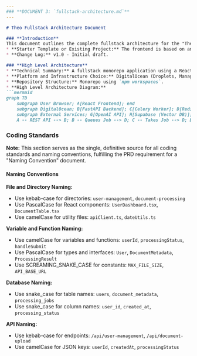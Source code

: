 ```yaml
---
### **DOCUMENT 3: `fullstack-architecture.md`**
---
```

```markdown
# Theo Fullstack Architecture Document

### **Introduction**
This document outlines the complete fullstack architecture for the "Theo" application.
* **Starter Template or Existing Project:** The frontend is based on an initial structure generated by **Lovable.ai**. The backend will be built from scratch.
* **Change Log:** v1.0 - Initial draft.

### **High Level Architecture**
* **Technical Summary:** A fullstack monorepo application using a React/Vite frontend and a FastAPI/Python backend, deployed on DigitalOcean. The backend uses the modular PocketFlow pattern for AI workflows, leveraging Supabase for its vector database and Celery/Redis for background jobs.
* **Platform and Infrastructure Choice:** DigitalOcean (Droplets, Managed Redis, Spaces).
* **Repository Structure:** Monorepo using `npm workspaces`.
* **High Level Architecture Diagram:**
```mermaid
graph TD
    subgraph User Browser; A[React Frontend]; end
    subgraph DigitalOcean; B[FastAPI Backend]; C[Celery Worker]; D[Redis Queue]; E[SQLite Database]; F[File Storage (Spaces)]; end
    subgraph External Services; G[OpenAI API]; H[Supabase (Vector DB)]; end
    A -- REST API --> B; B -- Queues Job --> D; C -- Takes Job --> D; B -- Stores/Reads Metadata --> E; B -- Stores File --> F; C -- Reads File --> F; C -- Generates Embeddings --> G; C -- Generates Text --> G; C -- Stores/Queries Vectors --> H;
```

### **Coding Standards**

**Note:** This section serves as the single, definitive source for all coding standards and naming conventions, fulfilling the PRD requirement for a "Naming Convention" document.

#### **Naming Conventions**

**File and Directory Naming:**
- Use kebab-case for directories: `user-management`, `document-processing`
- Use PascalCase for React components: `UserDashboard.tsx`, `DocumentTable.tsx`
- Use camelCase for utility files: `apiClient.ts`, `dateUtils.ts`

**Variable and Function Naming:**
- Use camelCase for variables and functions: `userId`, `processingStatus`, `handleSubmit`
- Use PascalCase for types and interfaces: `User`, `DocumentMetadata`, `ProcessingResult`
- Use SCREAMING_SNAKE_CASE for constants: `MAX_FILE_SIZE`, `API_BASE_URL`

**Database Naming:**
- Use snake_case for table names: `users`, `document_metadata`, `processing_jobs`
- Use snake_case for column names: `user_id`, `created_at`, `processing_status`

**API Naming:**
- Use kebab-case for endpoints: `/api/user-management`, `/api/document-upload`
- Use camelCase for JSON keys: `userId`, `createdAt`, `processingStatus`

